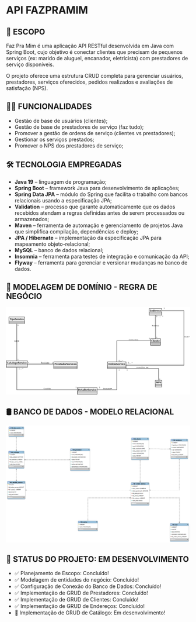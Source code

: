 #  API FAZPRAMIM

## 📑️ ESCOPO

Faz Pra Mim é uma aplicação API RESTful desenvolvida em Java com Spring Boot, cujo objetivo é conectar clientes que precisam de pequenos serviços (ex: marido de aluguel, encanador, eletricista) com prestadores de serviço disponíveis.

O projeto oferece uma estrutura CRUD completa para gerenciar usuários, prestadores, serviços oferecidos, pedidos realizados e avaliações de satisfação (NPS).

## 🧑‍💻️ FUNCIONALIDADES

- Gestão de base de usuários (clientes);
- Gestão de base de prestadores de serviço (faz tudo);
- Promover a gestão de ordens de serviço (clientes vs prestadores);
- Gestionar os serviços prestados;
- Promover o NPS dos prestadores de serviço;

## 🛠️ TECNOLOGIA EMPREGADAS
- **Java 19** – linguagem de programação;
- **Spring Boot** – framework Java para desenvolvimento de aplicações;
- **Spring Data JPA** – módulo do Spring que facilita o trabalho com bancos relacionais usando a especificação JPA;
- **Validation** – processo que garante automaticamente que os dados recebidos atendam a regras definidas antes de serem processados ou armazenados;
- **Maven** – ferramenta de automação e gerenciamento de projetos Java que simplifica compilação, dependências e deploy;
- **JPA / Hibernate** – implementação da especificação JPA para mapeamento objeto-relacional;
- **MySQL** – banco de dados relacional;
- **Insomnia** – ferramenta para testes de integração e comunicação da API;
- **Flyway** – ferramenta para gerenciar e versionar mudanças no banco de dados.

## 🧠 MODELAGEM DE DOMÍNIO - REGRA DE NEGÓCIO

![img_2.png](img_2.png)

## 🛢️ BANCO DE DADOS - MODELO RELACIONAL

![img.png](img.png)

## 🚨 STATUS DO PROJETO: EM DESENVOLVIMENTO

- ✅ Planejamento de Escopo: Concluído!
- ✅ Modelagem de entidades do negócio: Concluído!
- ✅ Configuração de Conexão do Banco de Dados: Concluído!
- ✅ Implementação de GRUD de Prestadores: Concluído!
- ✅ Implementação de GRUD de Clientes: Concluído!
- ✅ Implementação de GRUD de Endereços: Concluído!
- 🚨 Implementação de GRUD de Catálogo: Em desenvolvimento!